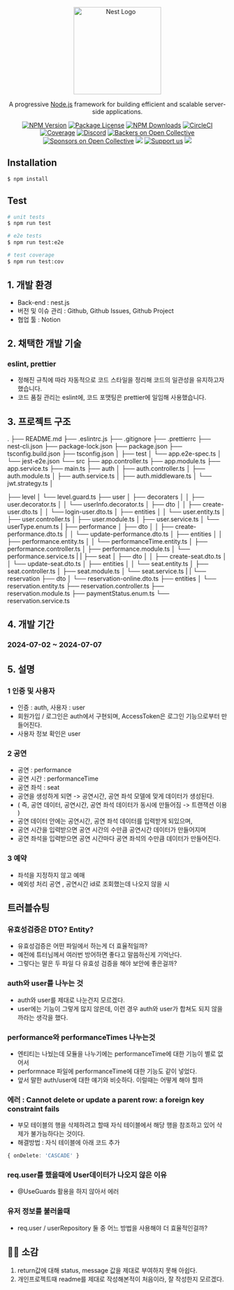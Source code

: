 <p align="center">
  <a href="http://nestjs.com/" target="blank"><img src="https://nestjs.com/img/logo-small.svg" width="200" alt="Nest Logo" /></a>
</p>

[circleci-image]: https://img.shields.io/circleci/build/github/nestjs/nest/master?token=abc123def456
[circleci-url]: https://circleci.com/gh/nestjs/nest

  <p align="center">A progressive <a href="http://nodejs.org" target="_blank">Node.js</a> framework for building efficient and scalable server-side applications.</p>
    <p align="center">
<a href="https://www.npmjs.com/~nestjscore" target="_blank"><img src="https://img.shields.io/npm/v/@nestjs/core.svg" alt="NPM Version" /></a>
<a href="https://www.npmjs.com/~nestjscore" target="_blank"><img src="https://img.shields.io/npm/l/@nestjs/core.svg" alt="Package License" /></a>
<a href="https://www.npmjs.com/~nestjscore" target="_blank"><img src="https://img.shields.io/npm/dm/@nestjs/common.svg" alt="NPM Downloads" /></a>
<a href="https://circleci.com/gh/nestjs/nest" target="_blank"><img src="https://img.shields.io/circleci/build/github/nestjs/nest/master" alt="CircleCI" /></a>
<a href="https://coveralls.io/github/nestjs/nest?branch=master" target="_blank"><img src="https://coveralls.io/repos/github/nestjs/nest/badge.svg?branch=master#9" alt="Coverage" /></a>
<a href="https://discord.gg/G7Qnnhy" target="_blank"><img src="https://img.shields.io/badge/discord-online-brightgreen.svg" alt="Discord"/></a>
<a href="https://opencollective.com/nest#backer" target="_blank"><img src="https://opencollective.com/nest/backers/badge.svg" alt="Backers on Open Collective" /></a>
<a href="https://opencollective.com/nest#sponsor" target="_blank"><img src="https://opencollective.com/nest/sponsors/badge.svg" alt="Sponsors on Open Collective" /></a>
  <a href="https://paypal.me/kamilmysliwiec" target="_blank"><img src="https://img.shields.io/badge/Donate-PayPal-ff3f59.svg"/></a>
    <a href="https://opencollective.com/nest#sponsor"  target="_blank"><img src="https://img.shields.io/badge/Support%20us-Open%20Collective-41B883.svg" alt="Support us"></a>
  <a href="https://twitter.com/nestframework" target="_blank"><img src="https://img.shields.io/twitter/follow/nestframework.svg?style=social&label=Follow"></a>
</p>
  <!--[![Backers on Open Collective](https://opencollective.com/nest/backers/badge.svg)](https://opencollective.com/nest#backer)
  [![Sponsors on Open Collective](https://opencollective.com/nest/sponsors/badge.svg)](https://opencollective.com/nest#sponsor)-->




## Installation

```bash
$ npm install
```

## Test

```bash
# unit tests
$ npm run test

# e2e tests
$ npm run test:e2e

# test coverage
$ npm run test:cov
```
## 1. 개발 환경
- Back-end : nest.js
- 버전 및 이슈 관리 : Github, Github Issues, Github Project
- 협업 툴 : Notion


## 2. 채택한 개발 기술
### eslint, prettier
- 정해진 규칙에 따라 자동적으로 코드 스타일을 정리해 코드의 일관성을 유지하고자 했습니다.
- 코드 품질 관리는 eslint에, 코드 포맷팅은 prettier에 일임해 사용했습니다.


## 3. 프로젝트 구조
.
├── README.md
├── .eslintrc.js
├── .gitignore
├── .prettierrc
├── nest-cli.json
├── package-lock.json
├── package.json
├── tsconfig.build.json
├── tsconfig.json
│
├── test
│    └── app.e2e-spec.ts
│    └── jest-e2e.json
└── src
├── app.controller.ts
├── app.module.ts
├── app.service.ts
├── main.ts
├── auth
│     ├── auth.controller.ts
│     ├── auth.module.ts
│     ├── auth.service.ts
│     ├── auth.middleware.ts
│     └── jwt.strategy.ts
│

├── level
│     └── level.guard.ts
├── user
│     ├── decoraters
│     │     ├── user.decorator.ts
│     │     └── userInfo.decorator.ts
│     ├── dto
│     │     ├── create-user.dto.ts
│     │     └── login-user.dto.ts
│     ├── entities
│     │     └── user.entity.ts
│     ├── user.controller.ts
│     ├── user.module.ts
│     ├── user.service.ts
│     └── userType.enum.ts
|
├── performance
│     ├── dto
│     │     ├── create-performance.dto.ts
│     │     └── update-performance.dto.ts
│     ├── entities
│     │     ├── performance.entity.ts
│     │     └── performanceTime.entity.ts
│     ├── performance.controller.ts
│     ├── performance.module.ts
│     └── performance.service.ts
|
|
├── seat
│     ├── dto
│     │     ├── create-seat.dto.ts
│     │     └── update-seat.dto.ts
│     ├── entities
│     │     └── seat.entity.ts
│     ├── seat.controller.ts
│     ├── seat.module.ts
│     └── seat.service.ts
|
|
└── reservation
├── dto
│     └── reservation-online.dto.ts
├── entities
│     └── reservation.entity.ts
├── reservation.controller.ts
├── reservation.module.ts
├── paymentStatus.enum.ts
└── reservation.service.ts


     
## 4. 개발 기간
### 2024-07-02 ~ 2024-07-07

## 5. 설명
### 1 인증 및 사용자
- 인증 : auth, 사용자 : user
- 회원가입 / 로그인은 auth에서 구현되며, AccessToken은 로그인 기능으로부터 만들어진다.
- 사용자 정보 확인은 user
  
### 2 공연
- 공연 : performance
- 공연 시간 : performanceTime
- 공연 좌석 : seat
- 공연을 생성하게 되면 -> 공연시간, 공연 좌석 모델에 맞게 데이터가 생성된다.
- ( 즉, 공연 데이터, 공연시간, 공연 좌석 데이터가 동시에 만들어짐 -> 트랜잭션 이용 )
- 공연 데이터 안에는 공연시간, 공연 좌석 데이터를 입력받게 되있으며,
- 공연 시간을 입력받으면 공연 시간의 수만큼 공연시간 데이터가 만들어지며
- 공연 좌석을 입력받으면 공연 시간마다 공연 좌석의 수만큼 데이터가 만들어진다.

### 3 예약
- 좌석을 지정하지 않고 예매
- 예외성 처리
  공연 , 공연시간 id로 조회했는데 나오지 않을 시
  

## 트러블슈팅
### 유효성검증은 DTO? Entity?
- 유효성검증은 어떤 파일에서 하는게 더 효율적일까?
- 예전에 튜터님께서 여러번 방어하면 좋다고 말씀하신게 기억난다.
- 그렇다는 말은 두 파일 다 유효성 검증을 해야 보안에 좋은걸까?

### auth와 user를 나누는 것
- auth와 user를 제대로 나눈건지 모르겠다.
- user에는 기능이 그렇게 많지 않은데, 이런 경우 auth와 user가 합쳐도 되지 않을까라는 생각을 했다.

### performance와 performanceTimes 나누는것
- 엔티티는 나눴는데 모듈을 나누기에는 performanceTime에 대한 기능이 별로 없어서
- performnace 파일에 performanceTime에 대한 기능도 같이 넣었다.
- 앞서 말한 auth/user에 대한 얘기와 비슷하다. 이럴때는 어떻게 해야 할까

### 에러 : Cannot delete or update a parent row: a foreign key constraint fails 
- 부모 테이블의 행을 삭제하려고 할때 자식 테이블에서 해당 행을 참조하고 있어 삭제가 불가능하다는 것이다.
- 해결방법 : 자식 테이블에 아래 코드 추가
```ts
{ onDelete: 'CASCADE' }
```

### req.user를 했을때에 User데이터가 나오지 않은 이유
- @UseGuards 활용을 하지 않아서 에러

### 유저 정보를 불러올때
- req.user / userRepository 둘 중 어느 방법을 사용해야 더 효율적인걸까?

## 🙋‍♀️ 소감
1. return값에 대해 status, message 값을 제대로 부여하지 못해 아쉽다.
2. 개인프로젝트때 readme를 제대로 작성해본적이 처음이라, 잘 작성한지 모르겠다.
  

